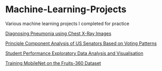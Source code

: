 # Machine-Learning-Projects
Various machine learning projects I completed for practice

[Diagnosing Pneumonia using Chest X-Ray Images](https://nbviewer.jupyter.org/github/moe9195/Machine-Learning-Projects/blob/master/chest_xray.ipynb)

[Principle Component Analysis of US Senators Based on Voting Patterns](https://nbviewer.jupyter.org/github/moe9195/Machine-Learning-Projects/blob/master/US_Senate.ipynb)

[Student Performance Exploratory Data Analysis and Visualisation](https://nbviewer.jupyter.org/github/moe9195/Machine-Learning-Projects/blob/master/exam_performance.ipynb)

[Training MobileNet on the Fruits-360 Dataset](https://nbviewer.jupyter.org/github/moe9195/Machine-Learning-Projects/blob/master/fruits.ipynb)

